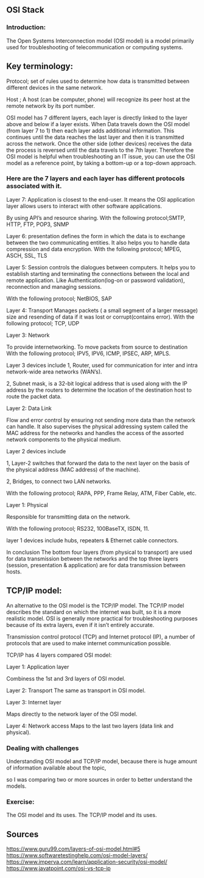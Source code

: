 ## OSI Stack
### Introduction:
The Open Systems Interconnection model (OSI model) is a model primarily used for troubleshooting of telecommunication or computing systems.

## Key terminology: 
Protocol; set of rules used to determine how data is transmitted between different devices in the same network.

Host ; A host (can be computer, phone) will recognize its peer host at the remote network by its port number.


OSI model has 7 different layers, each layer is directly linked to the layer above and below if  a layer exists. When Data travels down the OSI model (from layer 7 to 1) then each layer adds additional information. This continues until the data reaches the last layer and then it is transmitted across the network. Once the other side (other devices) receives the data the process is reversed until the data travels to the 7th layer.
Therefore the OSI model is helpful when troubleshooting an IT issue, you can use the OSI model as a reference point, by taking a bottom-up or a top-down approach. 
### Here are the 7 layers and each layer has different protocols associated with it.


Layer 7: Application
is closest to the end-user. It means the OSI application layer allows users to interact with other software applications. 

By using API’s and resource sharing.
With the following protocol;SMTP, HTTP, FTP, POP3, SNMP

Layer 6: presentation
defines the form in which the data is to exchange between the two communicating entities. It also helps you to handle data compression and data encryption.
With the following protocol; MPEG, ASCH, SSL, TLS

Layer 5: Session
controls the dialogues between computers. It helps you to establish starting and terminating the connections between the local and remote application. Like Authentication(log-on or password validation), reconnection and managing sessions.

With the following protocol; NetBIOS, SAP


Layer 4: Transport
Manages packets ( a small segment of a larger message) size and resending of data if it was lost or corrupt(contains error).
With the following protocol; TCP, UDP

Layer 3: Network

To provide internetworking. To move packets from source to destination
With the following protocol; IPV5, IPV6, ICMP, IPSEC, ARP, MPLS.


Layer 3 devices include
1, Router, used for communication for inter and intra network-wide area networks (WAN’s).


2, Subnet mask,  is a 32-bit logical address that is used along with the IP address by the routers to determine the location of the destination host to route the packet data.

Layer 2: Data Link

Flow and error control by ensuring not sending more data than the network can handle.
It also supervises the physical addressing system called the MAC address for the networks and handles the access of the assorted network components to the physical medium.

Layer 2 devices include 

1, Layer-2 switches that forward the data to the next layer on the basis of the physical address (MAC address) of the machine). 

2, Bridges, to connect two LAN networks.

With the following protocol; RAPA, PPP, Frame Relay, ATM, Fiber Cable, etc.


Layer 1: Physical 

Responsible for transmitting data on the network.

With the following protocol; RS232, 100BaseTX, ISDN, 11.

layer 1 devices include hubs, repeaters & Ethernet cable connectors. 

In conclusion The bottom four layers (from physical to transport) are used for data transmission between the networks and the top three layers (session, presentation & application) are for data transmission between hosts.

## TCP/IP model:

An alternative to the OSI model is the TCP/IP model. The TCP/IP model describes the standard on which the internet was built, so it is a more realistic model. OSI is generally more practical for troubleshooting purposes because of its extra layers, even if it isn’t entirely accurate. 


Transmission control protocol (TCP) and Internet protocol (IP), a number of protocols that are used to make internet communication possible.

TCP/IP has 4 layers compared OSI model:

Layer 1: Application layer

Combiness the 1st and 3rd layers of OSI model.

Layer 2: Transport
The same as transport in OSI model.

Layer 3: Internet layer

Maps directly to the network layer of the OSI model.

Layer 4: Network access
Maps to the last two layers (data link and physical).

### Dealing with challenges
Understanding OSI model and TCP/IP model, because there is huge amount of information available about the topic, 

so I was comparing two or more sources in order to better understand the models.


### Exercise:
The OSI model and its uses.
The TCP/IP model and its uses.
## Sources
https://www.guru99.com/layers-of-osi-model.html#5
https://www.softwaretestinghelp.com/osi-model-layers/
https://www.imperva.com/learn/application-security/osi-model/
https://www.javatpoint.com/osi-vs-tcp-ip


